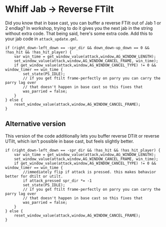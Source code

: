 # Whiff Jab -> Reverse FTilt

Did you know that in base cast, you can buffer a reverse FTilt out of Jab 1 or 2 endlag? 
In workshop, trying to do it gives you the next jab in the string without extra code.
That being said, here's some extra code.
Add this to your jab code in `attack_update.gml`.

```gml
if (right_down-left_down == -spr_dir && down_down-up_down == 0 && !has_hit && !has_hit_player) {
    var win_time = get_window_value(attack,window,AG_WINDOW_LENGTH);
    set_window_value(attack,window,AG_WINDOW_CANCEL_FRAME, win_time);
    if get_window_value(attack,window,AG_WINDOW_CANCEL_TYPE) != 0 && window_timer == win_time {
        set_state(PS_IDLE);
        // if you get ftilt frame-perfectly on parry you can carry the parry lag over
        // that doesn't happen in base cast so this fixes that
        was_parried = false; 
    }
} else {
    reset_window_value(attack,window,AG_WINDOW_CANCEL_FRAME);
}
```

## Alternative version

This version of the code additionally lets you buffer reverse DTilt or reverse UTilt, which isn't possible in base cast, but feels slightly better.

```gml
if (right_down-left_down == -spr_dir && !has_hit && !has_hit_player) {
    var win_time = get_window_value(attack,window,AG_WINDOW_LENGTH);
    set_window_value(attack,window,AG_WINDOW_CANCEL_FRAME, win_time);
    if get_window_value(attack,window,AG_WINDOW_CANCEL_TYPE) != 0 && window_timer == win_time {
        //immediately flip if attack is pressed. this makes behavior better for dtilt or utilt.
        if attack_pressed spr_dir *= -1 
        set_state(PS_IDLE);
        // if you get ftilt frame-perfectly on parry you can carry the parry lag over
        // that doesn't happen in base cast so this fixes that
        was_parried = false; 
    }
} else {
    reset_window_value(attack,window,AG_WINDOW_CANCEL_FRAME);
}
```
